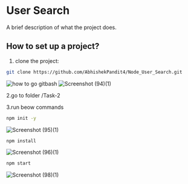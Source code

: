 # User Search

A brief description of what the project does.


## How to set up a project?

1. clone the project:

```bash
git clone https://github.com/AbhishekPandit4/Node_User_Search.git
```
![how to go gitbash](https://github.com/AbhishekPandit4/Node_User_Search/assets/171127612/1376000a-c394-490a-adeb-ad622f7e1945)
![Screenshot (94)(1)](https://github.com/AbhishekPandit4/Node_User_Search/assets/171127612/2c3f7ddf-5dd9-4739-b04b-1636f652a52f)



2.go to folder /Task-2

3.run beow commands

```bash
npm init -y
```
![Screenshot (95)(1)](https://github.com/AbhishekPandit4/Node_User_Search/assets/171127612/862e5e87-43ac-4486-b87b-73a96e884ea7)


```bash
npm install
```
![Screenshot (96)(1)](https://github.com/AbhishekPandit4/Node_User_Search/assets/171127612/7c13891c-3b4f-4ef9-b556-97aaf1adfb36)


```bash
npm start
```
![Screenshot (98)(1)](https://github.com/AbhishekPandit4/Node_User_Search/assets/171127612/3bd29c82-559a-47d2-ae13-65ec265a328a)



